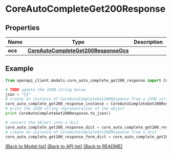 # CoreAutoCompleteGet200Response


## Properties
Name | Type | Description | Notes
------------ | ------------- | ------------- | -------------
**ocs** | [**CoreAutoCompleteGet200ResponseOcs**](CoreAutoCompleteGet200ResponseOcs.md) |  | 

## Example

```python
from openapi_client.models.core_auto_complete_get200_response import CoreAutoCompleteGet200Response

# TODO update the JSON string below
json = "{}"
# create an instance of CoreAutoCompleteGet200Response from a JSON string
core_auto_complete_get200_response_instance = CoreAutoCompleteGet200Response.from_json(json)
# print the JSON string representation of the object
print CoreAutoCompleteGet200Response.to_json()

# convert the object into a dict
core_auto_complete_get200_response_dict = core_auto_complete_get200_response_instance.to_dict()
# create an instance of CoreAutoCompleteGet200Response from a dict
core_auto_complete_get200_response_form_dict = core_auto_complete_get200_response.from_dict(core_auto_complete_get200_response_dict)
```
[[Back to Model list]](../README.md#documentation-for-models) [[Back to API list]](../README.md#documentation-for-api-endpoints) [[Back to README]](../README.md)


